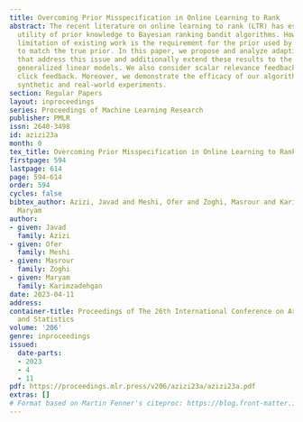 ```yaml
---
title: Overcoming Prior Misspecification in Online Learning to Rank
abstract: The recent literature on online learning to rank (LTR) has established the
  utility of prior knowledge to Bayesian ranking bandit algorithms. However, a major
  limitation of existing work is the requirement for the prior used by the algorithm
  to match the true prior. In this paper, we propose and analyze adaptive algorithms
  that address this issue and additionally extend these results to the linear and
  generalized linear models. We also consider scalar relevance feedback on top of
  click feedback. Moreover, we demonstrate the efficacy of our algorithms using both
  synthetic and real-world experiments.
section: Regular Papers
layout: inproceedings
series: Proceedings of Machine Learning Research
publisher: PMLR
issn: 2640-3498
id: azizi23a
month: 0
tex_title: Overcoming Prior Misspecification in Online Learning to Rank
firstpage: 594
lastpage: 614
page: 594-614
order: 594
cycles: false
bibtex_author: Azizi, Javad and Meshi, Ofer and Zoghi, Masrour and Karimzadehgan,
  Maryam
author:
- given: Javad
  family: Azizi
- given: Ofer
  family: Meshi
- given: Masrour
  family: Zoghi
- given: Maryam
  family: Karimzadehgan
date: 2023-04-11
address:
container-title: Proceedings of The 26th International Conference on Artificial Intelligence
  and Statistics
volume: '206'
genre: inproceedings
issued:
  date-parts:
  - 2023
  - 4
  - 11
pdf: https://proceedings.mlr.press/v206/azizi23a/azizi23a.pdf
extras: []
# Format based on Martin Fenner's citeproc: https://blog.front-matter.io/posts/citeproc-yaml-for-bibliographies/
---
```

